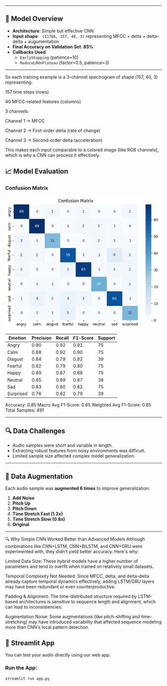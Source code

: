 
---

## 🧠 Model Overview

- **Architecture**: Simple but effective CNN
- **Input shape**: ` (11766, 157, 40, 3)` representing MFCC + delta + delta-delta + augumentation
- **Final Accuracy on Validation Set**: **85%**
- **Callbacks Used**:
  - `EarlyStopping` (patience=10)
  - `ReduceLROnPlateau` (factor=0.5, patience=3)

---
So each training example is a 3-channel spectrogram of shape (157, 40, 3) representing:

157 time steps (rows)

40 MFCC-related features (columns)

3 channels:

Channel 1 → MFCC

Channel 2 → First-order delta (rate of change)

Channel 3 → Second-order delta (acceleration)

This makes each input comparable to a colored image (like RGB channels), which is why a CNN can process it effectively.


## 📈 Model Evaluation

### Confusion Matrix
<img src="https://github.com/iota765/audio_emotion_detection/blob/main/download.png?raw=true" alt="Confusion Matrix" width="500"/>

| Emotion   | Precision | Recall | F1-Score | Support |
| --------- | --------- | ------ | -------- | ------- |
| Angry     | 0.90      | 0.92   | 0.91     | 75      |
| Calm      | 0.88      | 0.92   | 0.90     | 75      |
| Disgust   | 0.84      | 0.79   | 0.82     | 39      |
| Fearful   | 0.82      | 0.79   | 0.80     | 75      |
| Happy     | 0.89      | 0.87   | 0.88     | 75      |
| Neutral   | 0.85      | 0.89   | 0.87     | 38      |
| Sad       | 0.83      | 0.80   | 0.82     | 75      |
| Surprised | 0.76      | 0.82   | 0.79     | 39      |
Accuracy: 0.85
Macro Avg F1-Score: 0.85
Weighted Avg F1-Score: 0.85
Total Samples: 491

---

## 🔍 Data Challenges

- Audio samples were short and variable in length.
- Extracting robust features from noisy environments was difficult.
- Limited sample size affected complex model generalization.

---

## 🔁 Data Augmentation

Each audio sample was **augmented 6 times** to improve generalization:

1. **Add Noise**
2. **Pitch Up**
3. **Pitch Down**
4. **Time Stretch Fast (1.2x)**
5. **Time Stretch Slow (0.8x)**
6. **Original**

---

🔍 Why Simple CNN Worked Better than Advanced Models
Although combinations like CNN+LSTM, CNN+BiLSTM, and CNN+GRU were experimented with, they didn't yield better accuracy. Here's why:

Limited Data Size: These hybrid models have a higher number of parameters and tend to overfit when trained on relatively small datasets.

Temporal Complexity Not Needed: Since MFCC, delta, and delta-delta already capture temporal dynamics effectively, adding LSTM/GRU layers may have been redundant or even counterproductive.

Padding & Alignment: The time-distributed structure required by LSTM-based architectures is sensitive to sequence length and alignment, which can lead to inconsistencies.

Augmentation Noise: Some augmentations (like pitch-shifting and time-stretching) may have introduced variability that affected sequence modeling more than CNN's local pattern detection.



## 🚀 Streamlit App

You can test your audio directly using our web app.

### Run the App:
```bash
streamlit run app.py
